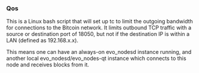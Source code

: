 ### Qos ###

This is a Linux bash script that will set up tc to limit the outgoing bandwidth for connections to the Bitcoin network. It limits outbound TCP traffic with a source or destination port of 18050, but not if the destination IP is within a LAN (defined as 192.168.x.x).

This means one can have an always-on evo_nodesd instance running, and another local evo_nodesd/evo_nodes-qt instance which connects to this node and receives blocks from it.
